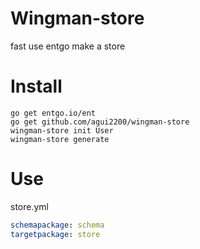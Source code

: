 # Wingman-store

fast use entgo make a store

# Install

```shell
go get entgo.io/ent
go get github.com/agui2200/wingman-store
wingman-store init User
wingman-store generate

```

# Use

store.yml
```yaml
schemapackage: schema
targetpackage: store
```